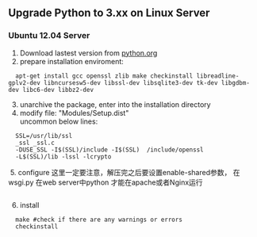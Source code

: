 ## Upgrade Python to 3.xx on Linux Server

### Ubuntu 12.04 Server  
  1. Download lastest version from [python.org](https://www.python.org/download)
  2. prepare installation enviroment:
  ```
    apt-get install gcc openssl zlib make checkinstall libreadline-gplv2-dev libncursesw5-dev libssl-dev libsqlite3-dev tk-dev libgdbm-dev libc6-dev libbz2-dev
  ```
  3. unarchive the package, enter into the installation directory
  4. modify file: "Modules/Setup.dist"  
    uncommon below lines:
  ```
    SSL=/usr/lib/ssl  
    _ssl _ssl.c  
    -DUSE_SSL -I$(SSL)/include -I$(SSL)  /include/openssl  
    -L$(SSL)/lib -lssl -lcrypto
  ```
  5. configure
     这里一定要注意，解压完之后要设置enable-shared参数， 在wsgi.py 在web server中python 才能在apache或者Nginx运行
  ```./configure --enable-shared
  ``` 
  6. install
  ```
    make #check if there are any warnings or errors  
    checkinstall
  ```
